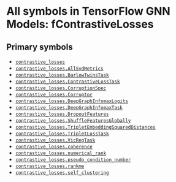 # All symbols in TensorFlow GNN Models: fContrastiveLosses

<!-- Insert buttons and diff -->

## Primary symbols

*   <a href="../contrastive_losses.md"><code>contrastive_losses</code></a>
*   <a href="../contrastive_losses/AllSvdMetrics.md"><code>contrastive_losses.AllSvdMetrics</code></a>
*   <a href="../contrastive_losses/BarlowTwinsTask.md"><code>contrastive_losses.BarlowTwinsTask</code></a>
*   <a href="../contrastive_losses/ContrastiveLossTask.md"><code>contrastive_losses.ContrastiveLossTask</code></a>
*   <a href="../contrastive_losses/CorruptionSpec.md"><code>contrastive_losses.CorruptionSpec</code></a>
*   <a href="../contrastive_losses/Corruptor.md"><code>contrastive_losses.Corruptor</code></a>
*   <a href="../contrastive_losses/DeepGraphInfomaxLogits.md"><code>contrastive_losses.DeepGraphInfomaxLogits</code></a>
*   <a href="../contrastive_losses/DeepGraphInfomaxTask.md"><code>contrastive_losses.DeepGraphInfomaxTask</code></a>
*   <a href="../contrastive_losses/DropoutFeatures.md"><code>contrastive_losses.DropoutFeatures</code></a>
*   <a href="../contrastive_losses/ShuffleFeaturesGlobally.md"><code>contrastive_losses.ShuffleFeaturesGlobally</code></a>
*   <a href="../contrastive_losses/TripletEmbeddingSquaredDistances.md"><code>contrastive_losses.TripletEmbeddingSquaredDistances</code></a>
*   <a href="../contrastive_losses/TripletLossTask.md"><code>contrastive_losses.TripletLossTask</code></a>
*   <a href="../contrastive_losses/VicRegTask.md"><code>contrastive_losses.VicRegTask</code></a>
*   <a href="../contrastive_losses/coherence.md"><code>contrastive_losses.coherence</code></a>
*   <a href="../contrastive_losses/numerical_rank.md"><code>contrastive_losses.numerical_rank</code></a>
*   <a href="../contrastive_losses/pseudo_condition_number.md"><code>contrastive_losses.pseudo_condition_number</code></a>
*   <a href="../contrastive_losses/rankme.md"><code>contrastive_losses.rankme</code></a>
*   <a href="../contrastive_losses/self_clustering.md"><code>contrastive_losses.self_clustering</code></a>

